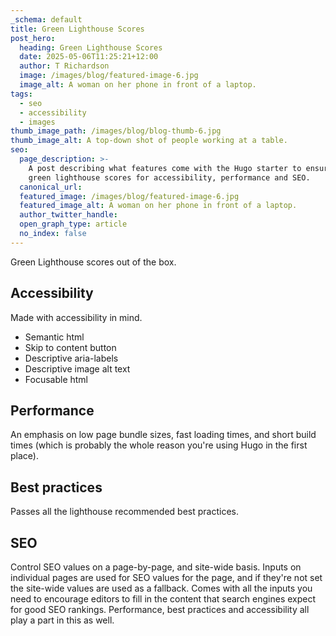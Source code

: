 ```yaml
---
_schema: default
title: Green Lighthouse Scores
post_hero:
  heading: Green Lighthouse Scores
  date: 2025-05-06T11:25:21+12:00
  author: T Richardson
  image: /images/blog/featured-image-6.jpg
  image_alt: A woman on her phone in front of a laptop.
tags:
  - seo
  - accessibility
  - images
thumb_image_path: /images/blog/blog-thumb-6.jpg
thumb_image_alt: A top-down shot of people working at a table.
seo:
  page_description: >-
    A post describing what features come with the Hugo starter to ensure it has
    green lighthouse scores for accessibility, performance and SEO.
  canonical_url:
  featured_image: /images/blog/featured-image-6.jpg
  featured_image_alt: A woman on her phone in front of a laptop.
  author_twitter_handle:
  open_graph_type: article
  no_index: false
---
```

Green Lighthouse scores out of the box.

## Accessibility

Made with accessibility in mind.

* Semantic html
* Skip to content button
* Descriptive aria-labels
* Descriptive image alt text
* Focusable html

## Performance

An emphasis on low page bundle sizes, fast loading times, and short build times (which is probably the whole reason you're using Hugo in the first place).

## Best practices

Passes all the lighthouse recommended best practices.

## SEO

Control SEO values on a page-by-page, and site-wide basis. Inputs on individual pages are used for SEO values for the page, and if they're not set the site-wide values are used as a fallback. Comes with all the inputs you need to encourage editors to fill in the content that search engines expect for good SEO rankings. Performance, best practices and accessibility all play a part in this as well.